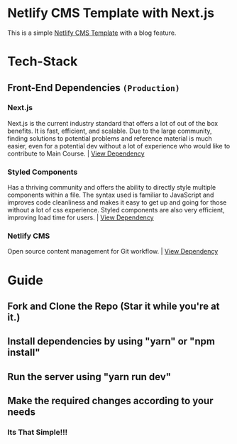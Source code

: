 # Netlify CMS Template with Next.js

This is a simple [Netlify CMS Template](https://netlifycms-nextjs-template.netlify.app/) with a blog feature.

# Tech-Stack

## Front-End Dependencies ```(Production)```

### Next.js

Next.js is the current industry standard that offers a lot of out of the box benefits. It is fast, efficient, and scalable. Due to the large community, finding solutions to potential problems and reference material is much easier, even for a potential dev without a lot of experience who would like to contribute to Main Course. | [View Dependency](https://nextjs.org/docs)

### Styled Components

Has a thriving community and offers the ability to directly style multiple components within a file. The syntax used is familiar to JavaScript and improves code cleanliness and makes it easy to get up and going for those without a lot of css experience. Styled components are also very efficient, improving load time for users. | [View Dependency](https://www.styled-components.com/docs/)

### Netlify CMS

Open source content management for Git workflow. | [View Dependency](https://www.netlifycms.org/docs/intro/)


# Guide

## Fork and Clone the Repo (Star it while you're at it.)

## Install dependencies by using "yarn" or "npm install"

## Run the server using "yarn run dev"

## Make the required changes according to your needs

### Its That Simple!!!


